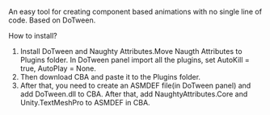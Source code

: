 An easy tool for creating component based animations with no single line of code. Based on DoTween.

How to install?
1. Install DoTween and Naughty Attributes.Move Naugth Attributes to Plugins folder. In DoTween panel import all the plugins, set AutoKill = true, AutoPlay = None.
2. Then download CBA and paste it to the Plugins folder.
3. After that, you need to create an ASMDEF file(in DoTween panel) and add DoTween.dll to CBA. After that, add NaughtyAttributes.Core and Unity.TextMeshPro to ASMDEF in CBA.
